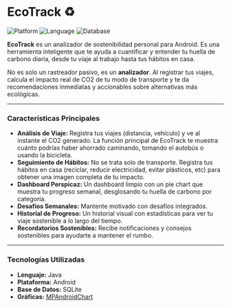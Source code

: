 # EcoTrack ♻️

![Platform](https://img.shields.io/badge/Platform-Android-green?style=for-the-badge&logo=android)
![Language](https://img.shields.io/badge/Language-Java-orange?style=for-the-badge&logo=java)
![Database](https://img.shields.io/badge/Database-SQLite-blue?style=for-the-badge&logo=sqlite)

**EcoTrack** es un analizador de sostenibilidad personal para Android. Es una herramienta inteligente que te ayuda a cuantificar y entender tu huella de carbono diaria, desde tu viaje al trabajo hasta tus hábitos en casa.

No es solo un rastreador pasivo, es un **analizador**. Al registrar tus viajes, calcula el impacto real de CO2 de tu modo de transporte y te da recomendaciones inmediatas y accionables sobre alternativas más ecológicas.

---

### Características Principales

* **Análisis de Viaje:** Registra tus viajes (distancia, vehículo) y ve al instante el CO2 generado. La función principal de EcoTrack te muestra cuánto podrías haber ahorrado caminando, tomando el autobús o usando la bicicleta.
* **Seguimiento de Hábitos:** No se trata solo de transporte. Registra tus hábitos en casa (reciclar, reducir electricidad, evitar plásticos, etc) para obtener una imagen completa de tu impacto.
* **Dashboard Perspicaz:** Un dashboard limpio con un pie chart que muestra tu progreso semanal, desglosando tu huella de carbono por categoría.
* **Desafíos Semanales:** Mantente motivado con desafíos integrados.
* **Historial de Progreso:** Un historial visual con estadísticas para ver tu viaje sostenible a lo largo del tiempo.
* **Recordatorios Sostenibles:** Recibe notificaciones y consejos sostenibles para ayudarte a mantener el rumbo.

---

### Tecnologías Utilizadas

* **Lenguaje:** Java
* **Plataforma:** Android 
* **Base de Datos:** SQLite
* **Gráficas:** [MPAndroidChart](https://github.com/PhilJay/MPAndroidChart)

